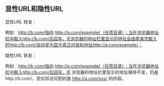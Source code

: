 ## **显性URL和隐性URL**

显性URL 转发：

例如：http://b.com/指向 http://a.com/example/（任意目录）；当在浏览器地址栏中敲入http://b.com/后回车，IE浏览器的地址栏里显示的地址会由原来您敲入的http://b.com/自动变为显示真正的目标地址http://a.com/example/；

隐性URL 转发：

例如：http://b.com/指向 http://a.com/example/（任意目录）；当在浏览器地址栏中敲入http://b.com/后回车，IE 浏览器的地址栏里显示的地址保持不变，仍是http://b.com/，但实际访问到的是 http://a.com/xxx/ 的内容。

 